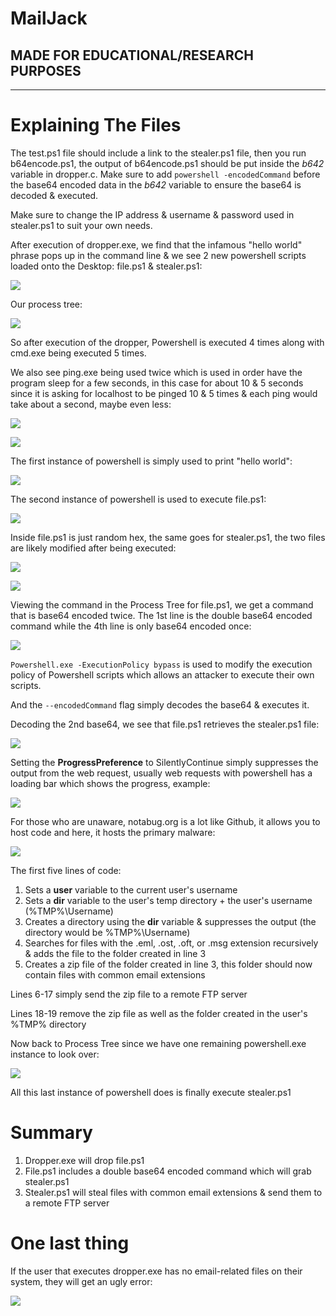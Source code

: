 # MailJack
## MADE FOR EDUCATIONAL/RESEARCH PURPOSES
***

# Explaining The Files

The test.ps1 file should include a link to the stealer.ps1 file, then you run b64encode.ps1, the output of b64encode.ps1 should be put inside the *b642* variable in dropper.c. Make sure to add `powershell -encodedCommand` before the base64 encoded data in the *b642* variable to ensure the base64 is decoded & executed.

Make sure to change the IP address & username & password used in stealer.ps1 to suit your own needs.


After execution of dropper.exe, we find that the infamous "hello world" phrase pops up in the command line & we see 2 new powershell scripts loaded onto the Desktop: file.ps1 & stealer.ps1:

![](/imgs/img3.png) 

Our process tree:

![](/imgs/img4.png)

So after execution of the dropper, Powershell is executed 4 times along with cmd.exe being executed 5 times.

We also see ping.exe being used twice which is used in order have the program sleep for a few seconds, in this case for about 10 & 5 seconds since it is asking for localhost to be pinged 10 & 5 times & each ping would take about a second, maybe even less:

![](/imgs/img5.png)

![](/imgs/img6.png)

The first instance of powershell is simply used to print "hello world":

![](/imgs/img7.png)

The second instance of powershell is used to execute file.ps1:

![](/imgs/img8.png)

Inside file.ps1 is just random hex, the same goes for stealer.ps1, the two files are likely modified after being executed:

![](/imgs/img9.png)

![](/imgs/img10.png)

Viewing the command in the Process Tree for file.ps1, we get a command that is base64 encoded twice. The 1st line is the double base64 encoded command while the 4th line is only base64 encoded once:

![](/imgs/img11.png)


`Powershell.exe -ExecutionPolicy bypass` is used to modify the execution policy of Powershell scripts which allows an attacker to execute their own scripts.

And the `--encodedCommand` flag simply decodes the base64 & executes it.

Decoding the 2nd base64, we see that file.ps1 retrieves the stealer.ps1 file:

![](/imgs/img12.png)

Setting the **ProgressPreference** to SilentlyContinue simply suppresses the output from the web request, usually web requests with powershell has a loading bar which shows the progress, example:

![](https://i2.wp.com/fredrikwall.se/wp-content/uploads/2020/01/image-14.png?resize=768%2C374&ssl=1)

For those who are unaware, notabug.org is a lot like Github, it allows you to host code and here, it hosts the primary malware:

![](/imgs/img13.png)

The first five lines of code:

1. Sets a **user** variable to the current user's username
2. Sets a **dir** variable to the user's temp directory + the user's username (%TMP%\Username)
3. Creates a directory using the **dir** variable & suppresses the output (the directory would be %TMP%\Username)
4. Searches for files with the .eml, .ost, .oft, or .msg extension recursively & adds the file to the folder created in line 3
5. Creates a zip file of the folder created in line 3, this folder should now contain files with common email extensions

Lines 6-17 simply send the zip file to a remote FTP server

Lines 18-19 remove the zip file as well as the folder created in the user's %TMP% directory

Now back to Process Tree since we have one remaining powershell.exe instance to look over:

![](/imgs/img14.png)

All this last instance of powershell does is finally execute stealer.ps1

# Summary

1. Dropper.exe will drop file.ps1 
2. File.ps1 includes a double base64 encoded command which will grab stealer.ps1
2. Stealer.ps1 will steal files with common email extensions & send them to a remote FTP server

# One last thing

If the user that executes dropper.exe has no email-related files on their system, they will get an ugly error:

![](/imgs/img15.png)
